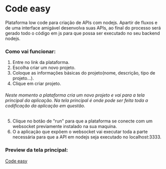 # Code easy

Plataforma low code para criação de APIs com nodejs.
Apartir de fluxos e de uma interface amigável desenvolva suas APIs, ao final do processo será gerado todo o código em js para que possa ser executado no seu backend nodejs.


### Como vai funcionar:

1. Entre no link da plataforma.
2. Escolha criar um novo projeto.
3. Coloque as informações básicas do projeto(nome, descrição, tipo de projeto...).
4. Clique em criar projeto.
###### Neste momento a plataforma cria um novo projeto e vai para a tela principal da aplicação. Na tela principal é onde pode ser feita toda a codificação da aplicação em questão.
5. Clique no botão de "run" para que a plataforma se conecte com um websocket previamente instalado na sua maquina.
6. O a aplicação que expõem o websocket vai executar toda a parte necessária para que a API em nodejs seja executado no localhost:3333.


### Preview da tela principal:
[Code easy](https://raw.githubusercontent.com/lucasdevargassouza/code-easy-web/master/projeto/Code-easy-web.PNG)
